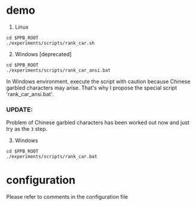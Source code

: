 # demo
1. Linux
```
cd $PPB_ROOT
./experiments/scripts/rank_car.sh
```

2. Windows [deprecated]
```
cd $PPB_ROOT
./experiments/scripts/rank_car_ansi.bat
```
In Windows environment, execute the script with caution because Chinese garbled characters may
arise. That's why I propose the special script 'rank_car_ansi.bat'.

### UPDATE:
Problem of Chinese garbled characters has been worked out now and just try as the `3` step.

3. Windows
```
cd $PPB_ROOT
./experiments/scripts/rank_car.bat
```

# configuration
Please refer to comments in the configuration file


